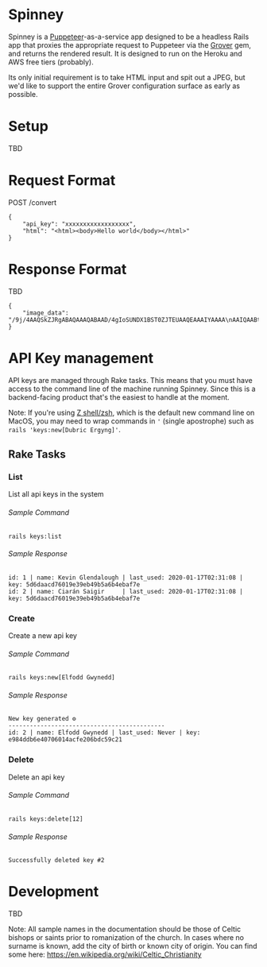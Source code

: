 # Spinney

Spinney is a [Puppeteer](https://github.com/puppeteer/puppeteer/)-as-a-service app
designed to be a headless Rails app that proxies the appropriate request to Puppeteer
via the [Grover](https://github.com/Studiosity/grover) gem, and returns the rendered
result. It is designed to run on the Heroku and AWS free tiers (probably).

Its only initial requirement is to take HTML input and spit out a JPEG, but we'd like
to support the entire Grover configuration surface as early as possible.

# Setup

TBD

# Request Format
POST /convert
```
{
	"api_key": "xxxxxxxxxxxxxxxxxx",
	"html": "<html><body>Hello world</body></html>"
}
```

# Response Format
TBD
```
{
    "image_data": "/9j/4AAQSkZJRgABAQAAAQABAAD/4gIoSUNDX1BST0ZJTEUAAQEAAAIYAAAA\nAAIQAABtbnRyUkdCIFhZWiAAAAAAAAAAAAAAAABhY3NwAAAAAAAAAAAAAAAA\nAAAAAAAAAAAAAAAAAAAAAQAA9tYAAQAAAADTLQAAAAAAAAAAAAAAAAAAAAAA\nAAAAAAAAAAAAAAAAAAAAAAAAAAAAAAAAAAAAAAAAAAAAAAlkZXNjAAAA8AAA\nAHRyWFlaAAABZAAAABRnWFlaAAABeAAAABRiWFlaAAABjAAAABRyVFJDAAAB\noAAAAChnVFJDAAABoAAAAChiVFJDAAABoAAAACh3dHB0AAAByAAAABRjcHJ0\nAAAB3AAAADxtbHVjAAAAAAAAAAEAAAAMZW5VUwAAAFgAAAAcAHMAUgBHAE...."
}
```

# API Key management

API keys are managed through Rake tasks. This means that you must have access to the command line of the machine running Spinney. Since this is a backend-facing product that's the easiest to handle at the moment.

Note: If you're using [Z shell/zsh](https://en.wikipedia.org/wiki/Z_shell), which is the default new command line on MacOS, you may need to wrap commands in `'` (single apostrophe) such as `rails 'keys:new[Dubric Ergyng]'`.

## Rake Tasks

### List

List all api keys in the system

###### Sample Command
`rails keys:list`

###### Sample Response
```
id: 1 | name: Kevin Glendalough | last_used: 2020-01-17T02:31:08 | key: 5d6daacd76019e39eb49b5a6b4ebaf7e
id: 2 | name: Ciarán Saigir     | last_used: 2020-01-17T02:31:08 | key: 5d6daacd76019e39eb49b5a6b4ebaf7e
```

### Create

Create a new api key

###### Sample Command
`rails keys:new[Elfodd Gwynedd]`

###### Sample Response
```
New key generated ⚙️
--------------------------------------------
id: 2 | name: Elfodd Gwynedd | last_used: Never | key: e984ddb6e40706014acfe206bdc59c21
```

### Delete

Delete an api key

###### Sample Command
`rails keys:delete[12]`

###### Sample Response
```
Successfully deleted key #2
```

# Development

TBD

Note: All sample names in the documentation should be those of Celtic bishops or saints prior to romanization of the church.
In cases where no surname is known, add the city of birth or known city of origin.
You can find some here: https://en.wikipedia.org/wiki/Celtic_Christianity

